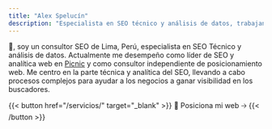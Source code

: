 ```yaml
---
title: "Alex Spelucín"
description: "Especialista en SEO técnico y análisis de datos, trabajando desde Lima, Perú."
---
```


👋, soy un consultor SEO de Lima, Perú, especialista en SEO Técnico y análisis de datos. Actualmente me desempeño como líder de SEO y analítica web en [Picnic](https://picnic.pe/) y como consultor independiente de posicionamiento web. Me centro en la parte técnica y analítica del SEO, llevando a cabo procesos complejos para ayudar a los negocios a ganar visibilidad en los buscadores.

{{< button href="/servicios/" target="_blank" >}}
🔎 Posiciona mi web 🡢
{{< /button >}}
